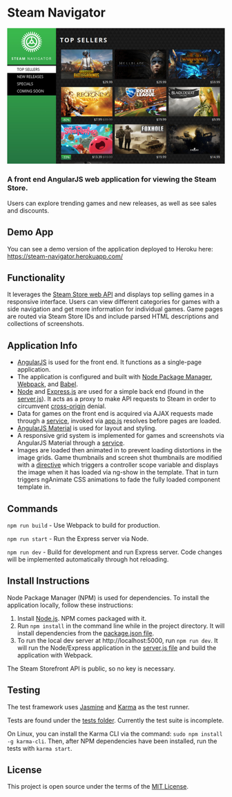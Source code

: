 # Steam Navigator
![screenshot](readme_steam_navigator.jpg)
### A front end AngularJS web application for viewing the Steam Store.
Users can explore trending games and new releases, as well as see sales and discounts.

## Demo App
You can see a demo version of the application deployed to Heroku here: https://steam-navigator.herokuapp.com/

## Functionality
It leverages the [Steam Store web API](https://wiki.teamfortress.com/wiki/User:RJackson/StorefrontAPI) and displays top selling games in a responsive interface. Users can view different categories for games with a side navigation and get more information for individual games. Game pages are routed via Steam Store IDs and include parsed HTML descriptions and collections of screenshots.

## Application Info
- [AngularJS](https://angularjs.org/) is used for the front end. It functions as a single-page application.
- The application is configured and built with [Node Package Manager](https://www.npmjs.com/), [Webpack](https://webpack.js.org/), and [Babel](https://babeljs.io/).
- [Node](https://nodejs.org/) and [Express.js](https://expressjs.com/) are used for a simple back end (found in the [server.js](../master/server.js)). It acts as a proxy to make API requests to Steam in order to circumvent [cross-origin](https://developer.mozilla.org/en-US/docs/Web/HTTP/Access_control_CORS) denial.
- Data for games on the front end is acquired via AJAX requests made through a [service](../master/app/services/GamesService.js), invoked via [app.js](../master/app/app.js) resolves before pages are loaded.
- [AngularJS Material](https://material.angularjs.org/latest/) is used for layout and styling.
- A responsive grid system is implemented for games and screenshots via AngularJS Material through a [service](../master/app/services/GridService.js).
- Images are loaded then animated in to prevent loading distortions in the image grids. Game thumbnails and screen shot thumbnails are modified with a [directive](../master/app/directives/ShowOnLoad.js) which triggers a controller scope variable and displays the image when it has loaded via ng-show in the template. That in turn triggers ngAnimate CSS animations to fade the fully loaded component template in.

## Commands

`npm run build` - Use Webpack to build for production.

`npm run start` - Run the Express server via Node.

`npm run dev` - Build for development and run Express server. Code changes will be implemented automatically through hot reloading.

## Install Instructions
Node Package Manager (NPM) is used for dependencies. To install the application locally, follow these instructions:

1. Install [Node.js](https://nodejs.org/). NPM comes packaged with it.
2. Run `npm install` in the command line while in the project directory. It will install dependencies from the [package.json file](../master/package.json).
3. To run the local dev server at http://localhost:5000, run `npm run dev`. It will run the Node/Express application in the [server.js file](../master/server.js) and build the application with Webpack.

The Steam Storefront API is public, so no key is necessary.

## Testing
The test framework uses [Jasmine](https://jasmine.github.io/) and [Karma](https://karma-runner.github.io/) as the test runner.

Tests are found under the [tests folder](../master/tests). Currently the test suite is incomplete.

On Linux, you can install the Karma CLI via the command:
`sudo npm install -g karma-cli`. Then, after NPM dependencies have been installed, run the tests with `karma start`.

## License
This project is open source under the terms of the [MIT License](http://opensource.org/licenses/MIT).
